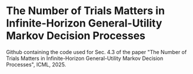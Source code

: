# The Number of Trials Matters in Infinite-Horizon General-Utility Markov Decision Processes

Github containing the code used for Sec. 4.3 of the paper "The Number of Trials Matters in Infinite-Horizon General-Utility Markov Decision Processes", ICML, 2025.
